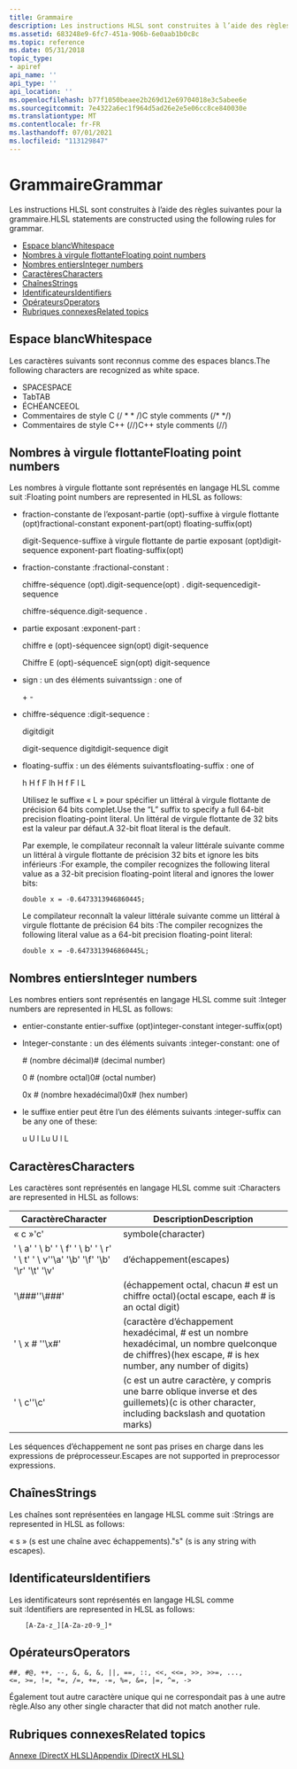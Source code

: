 ```yaml
---
title: Grammaire
description: Les instructions HLSL sont construites à l’aide des règles suivantes pour la grammaire.
ms.assetid: 683248e9-6fc7-451a-906b-6e0aab1b0c8c
ms.topic: reference
ms.date: 05/31/2018
topic_type:
- apiref
api_name: ''
api_type: ''
api_location: ''
ms.openlocfilehash: b77f1050beaee2b269d12e69704018e3c5abee6e
ms.sourcegitcommit: 7e4322a6ec1f964d5ad26e2e5e06cc8ce840030e
ms.translationtype: MT
ms.contentlocale: fr-FR
ms.lasthandoff: 07/01/2021
ms.locfileid: "113129847"
---
```

# <a name="grammar"></a><span data-ttu-id="a4e97-103">Grammaire</span><span class="sxs-lookup"><span data-stu-id="a4e97-103">Grammar</span></span>

<span data-ttu-id="a4e97-104">Les instructions HLSL sont construites à l’aide des règles suivantes pour la grammaire.</span><span class="sxs-lookup"><span data-stu-id="a4e97-104">HLSL statements are constructed using the following rules for grammar.</span></span>

-   [<span data-ttu-id="a4e97-105">Espace blanc</span><span class="sxs-lookup"><span data-stu-id="a4e97-105">Whitespace</span></span>](#whitespace)
-   [<span data-ttu-id="a4e97-106">Nombres à virgule flottante</span><span class="sxs-lookup"><span data-stu-id="a4e97-106">Floating point numbers</span></span>](#floating-point-numbers)
-   [<span data-ttu-id="a4e97-107">Nombres entiers</span><span class="sxs-lookup"><span data-stu-id="a4e97-107">Integer numbers</span></span>](#integer-numbers)
-   [<span data-ttu-id="a4e97-108">Caractères</span><span class="sxs-lookup"><span data-stu-id="a4e97-108">Characters</span></span>](#characters)
-   [<span data-ttu-id="a4e97-109">Chaînes</span><span class="sxs-lookup"><span data-stu-id="a4e97-109">Strings</span></span>](#strings)
-   [<span data-ttu-id="a4e97-110">Identificateurs</span><span class="sxs-lookup"><span data-stu-id="a4e97-110">Identifiers</span></span>](#identifiers)
-   [<span data-ttu-id="a4e97-111">Opérateurs</span><span class="sxs-lookup"><span data-stu-id="a4e97-111">Operators</span></span>](#operators)
-   [<span data-ttu-id="a4e97-112">Rubriques connexes</span><span class="sxs-lookup"><span data-stu-id="a4e97-112">Related topics</span></span>](#related-topics)

## <a name="whitespace"></a><span data-ttu-id="a4e97-113">Espace blanc</span><span class="sxs-lookup"><span data-stu-id="a4e97-113">Whitespace</span></span>

<span data-ttu-id="a4e97-114">Les caractères suivants sont reconnus comme des espaces blancs.</span><span class="sxs-lookup"><span data-stu-id="a4e97-114">The following characters are recognized as white space.</span></span>

- <span data-ttu-id="a4e97-115">SPACE</span><span class="sxs-lookup"><span data-stu-id="a4e97-115">SPACE</span></span>
- <span data-ttu-id="a4e97-116">Tab</span><span class="sxs-lookup"><span data-stu-id="a4e97-116">TAB</span></span>
- <span data-ttu-id="a4e97-117">ÉCHÉANCE</span><span class="sxs-lookup"><span data-stu-id="a4e97-117">EOL</span></span>
- <span data-ttu-id="a4e97-118">Commentaires de style C (/ \* \* /)</span><span class="sxs-lookup"><span data-stu-id="a4e97-118">C style comments (/\* \*/)</span></span>
- <span data-ttu-id="a4e97-119">Commentaires de style C++ (//)</span><span class="sxs-lookup"><span data-stu-id="a4e97-119">C++ style comments (//)</span></span>

## <a name="floating-point-numbers"></a><span data-ttu-id="a4e97-120">Nombres à virgule flottante</span><span class="sxs-lookup"><span data-stu-id="a4e97-120">Floating point numbers</span></span>

<span data-ttu-id="a4e97-121">Les nombres à virgule flottante sont représentés en langage HLSL comme suit :</span><span class="sxs-lookup"><span data-stu-id="a4e97-121">Floating point numbers are represented in HLSL as follows:</span></span>

-   <span data-ttu-id="a4e97-122">fraction-constante de l’exposant-partie (opt)-suffixe à virgule flottante (opt)</span><span class="sxs-lookup"><span data-stu-id="a4e97-122">fractional-constant exponent-part(opt) floating-suffix(opt)</span></span>

    <span data-ttu-id="a4e97-123">digit-Sequence-suffixe à virgule flottante de partie exposant (opt)</span><span class="sxs-lookup"><span data-stu-id="a4e97-123">digit-sequence exponent-part floating-suffix(opt)</span></span>

-   <span data-ttu-id="a4e97-124">fraction-constante :</span><span class="sxs-lookup"><span data-stu-id="a4e97-124">fractional-constant :</span></span>

    <span data-ttu-id="a4e97-125">chiffre-séquence (opt).</span><span class="sxs-lookup"><span data-stu-id="a4e97-125">digit-sequence(opt) .</span></span> <span data-ttu-id="a4e97-126">digit-sequence</span><span class="sxs-lookup"><span data-stu-id="a4e97-126">digit-sequence</span></span>

    <span data-ttu-id="a4e97-127">chiffre-séquence.</span><span class="sxs-lookup"><span data-stu-id="a4e97-127">digit-sequence .</span></span>

-   <span data-ttu-id="a4e97-128">partie exposant :</span><span class="sxs-lookup"><span data-stu-id="a4e97-128">exponent-part :</span></span>

    <span data-ttu-id="a4e97-129">chiffre e (opt)-séquence</span><span class="sxs-lookup"><span data-stu-id="a4e97-129">e sign(opt) digit-sequence</span></span>

    <span data-ttu-id="a4e97-130">Chiffre E (opt)-séquence</span><span class="sxs-lookup"><span data-stu-id="a4e97-130">E sign(opt) digit-sequence</span></span>

-   <span data-ttu-id="a4e97-131">sign : un des éléments suivants</span><span class="sxs-lookup"><span data-stu-id="a4e97-131">sign : one of</span></span>

    \+ -

-   <span data-ttu-id="a4e97-132">chiffre-séquence :</span><span class="sxs-lookup"><span data-stu-id="a4e97-132">digit-sequence :</span></span>

    <span data-ttu-id="a4e97-133">digit</span><span class="sxs-lookup"><span data-stu-id="a4e97-133">digit</span></span>

    <span data-ttu-id="a4e97-134">digit-sequence digit</span><span class="sxs-lookup"><span data-stu-id="a4e97-134">digit-sequence digit</span></span>

-   <span data-ttu-id="a4e97-135">floating-suffix : un des éléments suivants</span><span class="sxs-lookup"><span data-stu-id="a4e97-135">floating-suffix : one of</span></span>

    <span data-ttu-id="a4e97-136">h H f F l</span><span class="sxs-lookup"><span data-stu-id="a4e97-136">h H f F l L</span></span>

    <span data-ttu-id="a4e97-137">Utilisez le suffixe « L » pour spécifier un littéral à virgule flottante de précision 64 bits complet.</span><span class="sxs-lookup"><span data-stu-id="a4e97-137">Use the “L” suffix to specify a full 64-bit precision floating-point literal.</span></span> <span data-ttu-id="a4e97-138">Un littéral de virgule flottante de 32 bits est la valeur par défaut.</span><span class="sxs-lookup"><span data-stu-id="a4e97-138">A 32-bit float literal is the default.</span></span>

    <span data-ttu-id="a4e97-139">Par exemple, le compilateur reconnaît la valeur littérale suivante comme un littéral à virgule flottante de précision 32 bits et ignore les bits inférieurs :</span><span class="sxs-lookup"><span data-stu-id="a4e97-139">For example, the compiler recognizes the following literal value as a 32-bit precision floating-point literal and ignores the lower bits:</span></span>

    ```
    double x = -0.6473313946860445;
    ```

    

    <span data-ttu-id="a4e97-140">Le compilateur reconnaît la valeur littérale suivante comme un littéral à virgule flottante de précision 64 bits :</span><span class="sxs-lookup"><span data-stu-id="a4e97-140">The compiler recognizes the following literal value as a 64-bit precision floating-point literal:</span></span>

    ```
    double x = -0.6473313946860445L;
    ```

    

## <a name="integer-numbers"></a><span data-ttu-id="a4e97-141">Nombres entiers</span><span class="sxs-lookup"><span data-stu-id="a4e97-141">Integer numbers</span></span>

<span data-ttu-id="a4e97-142">Les nombres entiers sont représentés en langage HLSL comme suit :</span><span class="sxs-lookup"><span data-stu-id="a4e97-142">Integer numbers are represented in HLSL as follows:</span></span>

-   <span data-ttu-id="a4e97-143">entier-constante entier-suffixe (opt)</span><span class="sxs-lookup"><span data-stu-id="a4e97-143">integer-constant integer-suffix(opt)</span></span>
-   <span data-ttu-id="a4e97-144">Integer-constante : un des éléments suivants :</span><span class="sxs-lookup"><span data-stu-id="a4e97-144">integer-constant: one of</span></span>

    <span data-ttu-id="a4e97-145">\# (nombre décimal)</span><span class="sxs-lookup"><span data-stu-id="a4e97-145">\# (decimal number)</span></span>

    <span data-ttu-id="a4e97-146">0 \# (nombre octal)</span><span class="sxs-lookup"><span data-stu-id="a4e97-146">0\# (octal number)</span></span>

    <span data-ttu-id="a4e97-147">0x \# (nombre hexadécimal)</span><span class="sxs-lookup"><span data-stu-id="a4e97-147">0x\# (hex number)</span></span>

-   <span data-ttu-id="a4e97-148">le suffixe entier peut être l’un des éléments suivants :</span><span class="sxs-lookup"><span data-stu-id="a4e97-148">integer-suffix can be any one of these:</span></span>

    <span data-ttu-id="a4e97-149">u U l L</span><span class="sxs-lookup"><span data-stu-id="a4e97-149">u U l L</span></span>

## <a name="characters"></a><span data-ttu-id="a4e97-150">Caractères</span><span class="sxs-lookup"><span data-stu-id="a4e97-150">Characters</span></span>

<span data-ttu-id="a4e97-151">Les caractères sont représentés en langage HLSL comme suit :</span><span class="sxs-lookup"><span data-stu-id="a4e97-151">Characters are represented in HLSL as follows:</span></span>



| <span data-ttu-id="a4e97-152">Caractère</span><span class="sxs-lookup"><span data-stu-id="a4e97-152">Character</span></span>                                          | <span data-ttu-id="a4e97-153">Description</span><span class="sxs-lookup"><span data-stu-id="a4e97-153">Description</span></span>                                                                |
|-------------------------------------------|-----------------------------------------------------------------|
| <span data-ttu-id="a4e97-154">« c »</span><span class="sxs-lookup"><span data-stu-id="a4e97-154">'c'</span></span>                                       | <span data-ttu-id="a4e97-155">symbole</span><span class="sxs-lookup"><span data-stu-id="a4e97-155">(character)</span></span>                                                     |
| <span data-ttu-id="a4e97-156">' \\ a' ' \\ b' ' \\ f' ' \\ b' ' \\ r' ' \\ t' ' \\ v'</span><span class="sxs-lookup"><span data-stu-id="a4e97-156">'\\a' '\\b' '\\f' '\\b' '\\r' '\\t' '\\v'</span></span> | <span data-ttu-id="a4e97-157">d’échappement</span><span class="sxs-lookup"><span data-stu-id="a4e97-157">(escapes)</span></span>                                                       |
| <span data-ttu-id="a4e97-158">'\\\#\#\#'</span><span class="sxs-lookup"><span data-stu-id="a4e97-158">'\\\#\#\#'</span></span>                                | <span data-ttu-id="a4e97-159">(échappement octal, chacun \# est un chiffre octal)</span><span class="sxs-lookup"><span data-stu-id="a4e97-159">(octal escape, each \# is an octal digit)</span></span>                       |
| <span data-ttu-id="a4e97-160">' \\ x \# '</span><span class="sxs-lookup"><span data-stu-id="a4e97-160">'\\x\#'</span></span>                                   | <span data-ttu-id="a4e97-161">(caractère d’échappement hexadécimal, \# est un nombre hexadécimal, un nombre quelconque de chiffres)</span><span class="sxs-lookup"><span data-stu-id="a4e97-161">(hex escape, \# is hex number, any number of digits)</span></span>            |
| <span data-ttu-id="a4e97-162">' \\ c'</span><span class="sxs-lookup"><span data-stu-id="a4e97-162">'\\c'</span></span>                                     | <span data-ttu-id="a4e97-163">(c est un autre caractère, y compris une barre oblique inverse et des guillemets)</span><span class="sxs-lookup"><span data-stu-id="a4e97-163">(c is other character, including backslash and quotation marks)</span></span> |



 

<span data-ttu-id="a4e97-164">Les séquences d’échappement ne sont pas prises en charge dans les expressions de préprocesseur.</span><span class="sxs-lookup"><span data-stu-id="a4e97-164">Escapes are not supported in preprocessor expressions.</span></span>

## <a name="strings"></a><span data-ttu-id="a4e97-165">Chaînes</span><span class="sxs-lookup"><span data-stu-id="a4e97-165">Strings</span></span>

<span data-ttu-id="a4e97-166">Les chaînes sont représentées en langage HLSL comme suit :</span><span class="sxs-lookup"><span data-stu-id="a4e97-166">Strings are represented in HLSL as follows:</span></span>

<span data-ttu-id="a4e97-167">« s » (s est une chaîne avec échappements).</span><span class="sxs-lookup"><span data-stu-id="a4e97-167">"s" (s is any string with escapes).</span></span>

## <a name="identifiers"></a><span data-ttu-id="a4e97-168">Identificateurs</span><span class="sxs-lookup"><span data-stu-id="a4e97-168">Identifiers</span></span>

<span data-ttu-id="a4e97-169">Les identificateurs sont représentés en langage HLSL comme suit :</span><span class="sxs-lookup"><span data-stu-id="a4e97-169">Identifiers are represented in HLSL as follows:</span></span>


```
    [A-Za-z_][A-Za-z0-9_]*
```



## <a name="operators"></a><span data-ttu-id="a4e97-170">Opérateurs</span><span class="sxs-lookup"><span data-stu-id="a4e97-170">Operators</span></span>


```
##, #@, ++, --, &, &, &, ||, ==, ::, <<, <<=, >>, >>=, ..., 
<=, >=, !=, *=, /=, +=, -=, %=, &=, |=, ^=, ->
```



<span data-ttu-id="a4e97-171">Également tout autre caractère unique qui ne correspondait pas à une autre règle.</span><span class="sxs-lookup"><span data-stu-id="a4e97-171">Also any other single character that did not match another rule.</span></span>

## <a name="related-topics"></a><span data-ttu-id="a4e97-172">Rubriques connexes</span><span class="sxs-lookup"><span data-stu-id="a4e97-172">Related topics</span></span>

<dl> <dt>

[<span data-ttu-id="a4e97-173">Annexe (DirectX HLSL)</span><span class="sxs-lookup"><span data-stu-id="a4e97-173">Appendix (DirectX HLSL)</span></span>](dx-graphics-hlsl-appendix.md)
</dt> </dl>

 

 




